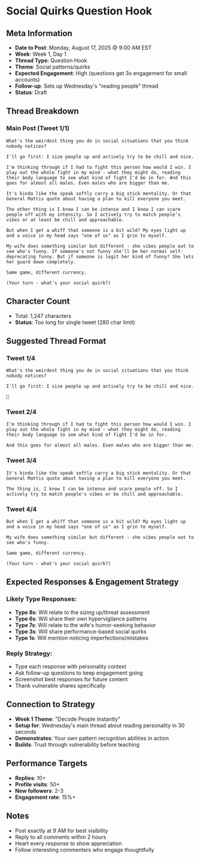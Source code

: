 # Social Quirks Question Hook

## Meta Information
- **Date to Post**: Monday, August 17, 2025 @ 9:00 AM EST
- **Week**: Week 1, Day 1
- **Thread Type**: Question Hook
- **Theme**: Social patterns/quirks
- **Expected Engagement**: High (questions get 3x engagement for small accounts)
- **Follow-up**: Sets up Wednesday's "reading people" thread
- **Status**: Draft

## Thread Breakdown

### Main Post (Tweet 1/1)
```
What's the weirdest thing you do in social situations that you think nobody notices?

I'll go first: I size people up and actively try to be chill and nice.

I'm thinking through if I had to fight this person how would I win. I play out the whole fight in my mind - what they might do, reading their body language to see what kind of fight I'd be in for. And this goes for almost all males. Even males who are bigger than me.

It's kinda like the speak softly carry a big stick mentality. Or that General Mattis quote about having a plan to kill everyone you meet.

The other thing is I know I can be intense and I know I can scare people off with my intensity. So I actively try to match people's vibes or at least be chill and approachable.

But when I get a whiff that someone is a bit wild? My eyes light up and a voice in my head says "one of us" as I grin to myself.

My wife does something similar but different - she vibes people out to see who's funny. If someone's not funny she'll be her normal self-deprecating funny. But if someone is legit her kind of funny? She lets her guard down completely.

Same game, different currency.

(Your turn - what's your social quirk?)
```

## Character Count
- Total: 1,247 characters
- **Status**: Too long for single tweet (280 char limit)

## Suggested Thread Format

### Tweet 1/4
```
What's the weirdest thing you do in social situations that you think nobody notices?

I'll go first: I size people up and actively try to be chill and nice.

🧵
```

### Tweet 2/4
```
I'm thinking through if I had to fight this person how would I win. I play out the whole fight in my mind - what they might do, reading their body language to see what kind of fight I'd be in for.

And this goes for almost all males. Even males who are bigger than me.
```

### Tweet 3/4
```
It's kinda like the speak softly carry a big stick mentality. Or that General Mattis quote about having a plan to kill everyone you meet.

The thing is, I know I can be intense and scare people off. So I actively try to match people's vibes or be chill and approachable.
```

### Tweet 4/4
```
But when I get a whiff that someone is a bit wild? My eyes light up and a voice in my head says "one of us" as I grin to myself.

My wife does something similar but different - she vibes people out to see who's funny.

Same game, different currency.

(Your turn - what's your social quirk?)
```

## Expected Responses & Engagement Strategy

### Likely Type Responses:
- **Type 8s**: Will relate to the sizing up/threat assessment
- **Type 6s**: Will share their own hypervigilance patterns  
- **Type 7s**: Will relate to the wife's humor-seeking behavior
- **Type 3s**: Will share performance-based social quirks
- **Type 1s**: Will mention noticing imperfections/mistakes

### Reply Strategy:
- Type each response with personality context
- Ask follow-up questions to keep engagement going
- Screenshot best responses for future content
- Thank vulnerable shares specifically

## Connection to Strategy
- **Week 1 Theme**: "Decode People Instantly"
- **Setup for**: Wednesday's main thread about reading personality in 30 seconds
- **Demonstrates**: Your own pattern recognition abilities in action
- **Builds**: Trust through vulnerability before teaching

## Performance Targets
- **Replies**: 10+ 
- **Profile visits**: 50+
- **New followers**: 2-3
- **Engagement rate**: 15%+

## Notes
- Post exactly at 9 AM for best visibility
- Reply to all comments within 2 hours
- Heart every response to show appreciation
- Follow interesting commenters who engage thoughtfully